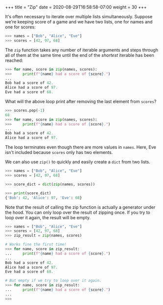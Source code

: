 +++
title = "Zip"
date = 2020-08-29T16:58:58-07:00
weight = 30
+++

It's often necessary to iterate over multiple lists simultaneously. Suppose we're keeping score of a game and we have two lists, one for names and one for scores:

```python
>>> names = ["Bob", "Alice", "Eve"]
>>> scores = [42, 97, 68]
```

The `zip` function takes any number of iterable arguments and steps through
all of them at the same time until the end of the *shortest* iterable has been reached:

```python
>>> for name, score in zip(names, scores):
>>>     print(f"{name} had a score of {score}.")
...
Bob had a score of 42.
Alice had a score of 97.
Eve had a score of 68.
```

What will the above loop print after removing the last element from `scores`?

```python
>>> scores.pop(-1)
68
>>> for name, score in zip(names, scores):
>>>     print(f"{name} had a score of {score}.")
...
Bob had a score of 42.
Alice had a score of 97.
```

The loop terminates even though there are more values in `names`. Here, Eve isn't included because `scores` only has two elements.

We can also use `zip()` to quickly and easily create a `dict` from two lists.

```python
>>> names = ["Bob", "Alice", "Eve"]
>>> scores = [42, 97, 68]

>>> score_dict = dict(zip(names, scores))

>>> print(score_dict)
{'Bob': 42, 'Alice': 97, 'Eve': 68}
```

Note that the result of calling the zip function is actually a generator under the hood. You can only loop over the result of zipping once. If you try to loop over it again, the result will be empty.

```python
>>> names = ["Bob", "Alice", "Eve"]
>>> scores = [42, 97, 68]
>>> zip_result = zip(names, scores)

# Works fine the first time!
>>> for name, score in zip_result:
...     print(f"{name} had a score of {score}.")
...
Bob had a score of 42.
Alice had a score of 97.
Eve had a score of 68.

# But empty if we try to loop over it again.
>>> for name, score in zip_result:
...     print(f"{name} had a score of {score}.")
...
>>>
```